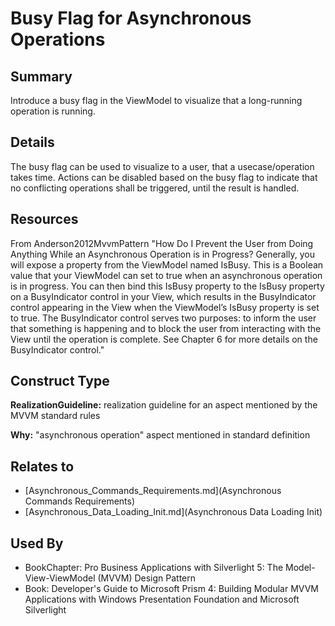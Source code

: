 # Busy Flag for Asynchronous Operations

## Summary
Introduce a busy flag in the ViewModel to visualize that a long-running operation is running.

## Details
The busy flag can be used to visualize to a user, that a usecase/operation takes time. Actions can be disabled based on the busy flag to indicate that no conflicting operations shall be triggered, until the result is handled.

## Resources
From Anderson2012MvvmPattern
"How Do I Prevent the User from Doing Anything While an Asynchronous Operation is in Progress?
Generally, you will expose a property from the ViewModel named IsBusy. This is a Boolean value that your ViewModel can set to true when an asynchronous operation is in progress. You can then bind this IsBusy property to the IsBusy property on a BusyIndicator control in your View, which results in the BusyIndicator control appearing in the View when the ViewModel’s IsBusy property is set to true. The BusyIndicator control serves two purposes: to inform the user that something is happening and to block the user from interacting with the View until the operation is complete. See Chapter 6 for more details on the BusyIndicator control."


## Construct Type

**RealizationGuideline:** realization guideline for an aspect mentioned by the MVVM standard rules

**Why:** "asynchronous operation" aspect mentioned in standard definition



## Relates to

* [Asynchronous_Commands_Requirements.md](Asynchronous Commands Requirements)
* [Asynchronous_Data_Loading_Init.md](Asynchronous Data Loading Init)

## Used By
* BookChapter: Pro Business Applications with Silverlight 5: The Model-View-ViewModel (MVVM) Design Pattern
* Book: Developer's Guide to Microsoft Prism 4: Building Modular MVVM Applications with Windows Presentation Foundation and Microsoft Silverlight

